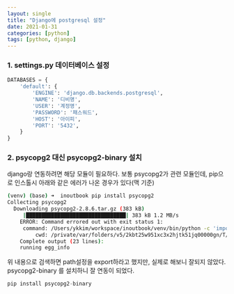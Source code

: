 ```yaml
---
layout: single
title: "Django에 postgresql 설정"
date: 2021-01-31
categories: [python]
tags: [python, django]
---
```


### 1. settings.py 데이터베이스 설정

```python
DATABASES = {
    'default': {
        'ENGINE': 'django.db.backends.postgresql',
        'NAME': '디비명',
        'USER': '계정명',
        'PASSWORD': '패스워드',
        'HOST': '아이피',
        'PORT': '5432',
    }
}
```

### 2. psycopg2 대신 psycopg2-binary 설치

django랑 연동하려면 해당 모듈이 필요하다. 보통 psycopg2가 관련 모듈인데, pip으로 인스톨시 아래와 같은 에러가 나온 경우가 있다(맥 기준)

```bash
(venv) (base) ➜  inoutbook pip install psycopg2
Collecting psycopg2
  Downloading psycopg2-2.8.6.tar.gz (383 kB)
     |████████████████████████████████| 383 kB 1.2 MB/s
    ERROR: Command errored out with exit status 1:
     command: /Users/ykkim/workspace/inoutbook/venv/bin/python -c 'import sys, setuptools, tokenize; sys.argv[0] = '"'"'/private/var/folders/v5/2kbt25w951xc3x2hjtk51jq00000gn/T/pip-install-qpcd3pkb/psycopg2_3b8a5c8e8b4d453ebea1f36cad0b541b/setup.py'"'"'; __file__='"'"'/private/var/folders/v5/2kbt25w951xc3x2hjtk51jq00000gn/T/pip-install-qpcd3pkb/psycopg2_3b8a5c8e8b4d453ebea1f36cad0b541b/setup.py'"'"';f=getattr(tokenize, '"'"'open'"'"', open)(__file__);code=f.read().replace('"'"'\r\n'"'"', '"'"'\n'"'"');f.close();exec(compile(code, __file__, '"'"'exec'"'"'))' egg_info --egg-base /private/var/folders/v5/2kbt25w951xc3x2hjtk51jq00000gn/T/pip-pip-egg-info-7aon6rnz
         cwd: /private/var/folders/v5/2kbt25w951xc3x2hjtk51jq00000gn/T/pip-install-qpcd3pkb/psycopg2_3b8a5c8e8b4d453ebea1f36cad0b541b/
    Complete output (23 lines):
    running egg_info

```

위 내용으로 검색하면 path설정을 export하라고 했지만, 실제로 해보니 잘되지 않았다. psycopg2-binary 를 설치하니 잘 연동이 되었다.

```python
pip install psycopg2-binary
```
